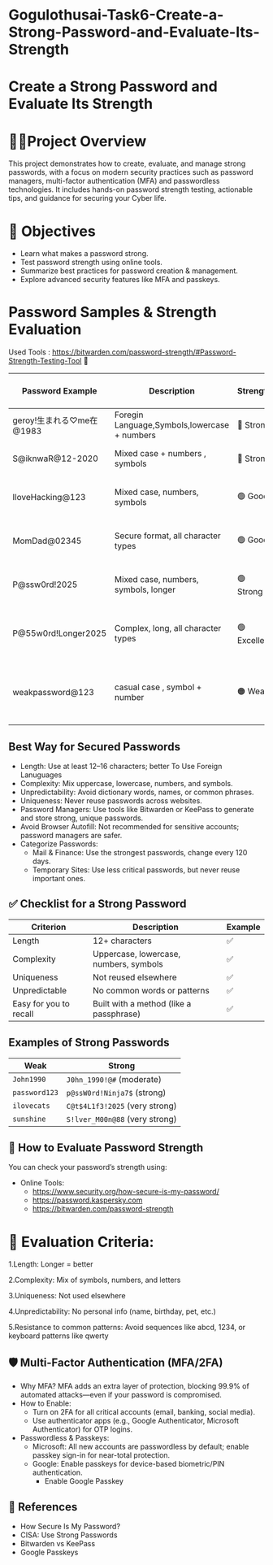# Gogulothusai-Task6-Create-a-Strong-Password-and-Evaluate-Its-Strength

# Create a Strong Password and Evaluate Its Strength

  # 🧑‍💻Project Overview
This project demonstrates how to create, evaluate, and manage strong passwords, with a focus on modern security practices such as password managers, multi-factor authentication (MFA) and passwordless technologies. It includes hands-on password strength testing, actionable tips, and guidance for securing your Cyber life.

# 👀 Objectives  

  * Learn what makes a password strong.
  * Test password strength using online tools.
  * Summarize best practices for password creation & management.
  * Explore advanced security features like MFA and passkeys.

# Password Samples & Strength Evaluation

Used Tools : https://bitwarden.com/password-strength/#Password-Strength-Testing-Tool 🔗

| Password Example         | Description                         | Strength      | Estimated Crack Time   | Feedback                                    |
|-------------------------|-------------------------------------|---------------|-----------------------|---------------------------------------------|
| geroy!生まれる♡me在@1983| Foregin Language,Symbols,lowercase + numbers         | 🔵 Strong            | Centuries     | Not guessble  |
| S@iknwaR@12-2020        | Mixed case + numbers , symbols       | 🔵 Strong    | Centuies            | Non-Predictable pattern     |
| IloveHacking@123        | Mixed case, numbers, symbols        | 🟢 Good       | Years               | Substitution known, not unique enough       |
| MomDad@02345        | Secure format, all character types  | 🟢 Good    | Years                 | Good mix, unique, not a dictionary word     |
| P@ssw0rd!2025           | Mixed case, numbers, symbols, longer| 🟢 Strong     | Months to years       | Better, still uses common patterns          |
| P@55w0rd!Longer2025     | Complex, long, all character types  | 🟢Excellent  |  years                | Long, complex, unique, all character types  |
| weakpassword@123     | casual case , symbol + number | 🟠 Weak | 4 Days  | Normal Mix , Alphbatices , symbol mix , numers |

## Best Way for Secured Passwords

  * Length:            Use at least 12–16 characters; better To Use Foreign Lanuguages
  * Complexity:        Mix uppercase, lowercase, numbers, and symbols.
  * Unpredictability:  Avoid dictionary words, names, or common phrases.
  * Uniqueness:        Never reuse passwords across websites.
  * Password Managers: Use tools like Bitwarden or KeePass to generate and store strong, unique passwords.
  * Avoid Browser Autofill: Not recommended for sensitive accounts; password managers are safer.
  * Categorize Passwords:
     -  Mail & Finance: Use the strongest passwords, change every 120 days.
     -    Temporary Sites: Use less critical passwords, but never reuse important ones.
  

## ✅ Checklist for a Strong Password

| Criterion              | Description                             | Example |
| ---------------------- | --------------------------------------- | ------- |
| Length                 | 12+ characters                          | ✅       |
| Complexity             | Uppercase, lowercase, numbers, symbols  | ✅       |
| Uniqueness             | Not reused elsewhere                    | ✅       |
| Unpredictable          | No common words or patterns             | ✅       |
| Easy for you to recall | Built with a method (like a passphrase) | ✅       |

## Examples of Strong Passwords

| Weak          | Strong                         |
| ------------- | ------------------------------ |
| `John1990`    | `J0hn_1990!@#` (moderate)      |
| `password123` | `p@ssW0rd!Ninja7$` (strong)    |
| `ilovecats`   | `C@t$4L1f3!2025` (very strong) |
| `sunshine`    | `S!lver_M00n@88` (very strong) |

## 🧠 How to Evaluate Password Strength

You can check your password’s strength using:

* Online Tools:
  - https://www.security.org/how-secure-is-my-password/
  - https://password.kaspersky.com
  - https://bitwarden.com/password-strength

# 💢 Evaluation Criteria:

  1.Length: Longer = better

  2.Complexity: Mix of symbols, numbers, and letters

  3.Uniqueness: Not used elsewhere

  4.Unpredictability: No personal info (name, birthday, pet, etc.)

  5.Resistance to common patterns: Avoid sequences like abcd, 1234, or keyboard patterns like qwerty

  
## 🛡️ Multi-Factor Authentication (MFA/2FA)

* Why MFA?
   MFA adds an extra layer of protection, blocking 99.9% of automated attacks—even if your password is compromised.
* How to Enable:
   - Turn on 2FA for all critical accounts (email, banking, social media).
   - Use authenticator apps (e.g., Google Authenticator, Microsoft Authenticator) for OTP logins.
* Passwordless & Passkeys:
   - Microsoft: All new accounts are passwordless by default; enable passkey sign-in for near-total protection.
   - Google: Enable passkeys for device-based biometric/PIN authentication.
      - Enable Google Passkey
    
## 📝 References

  - How Secure Is My Password?
  - CISA: Use Strong Passwords
  - Bitwarden vs KeePass
  - Google Passkeys
